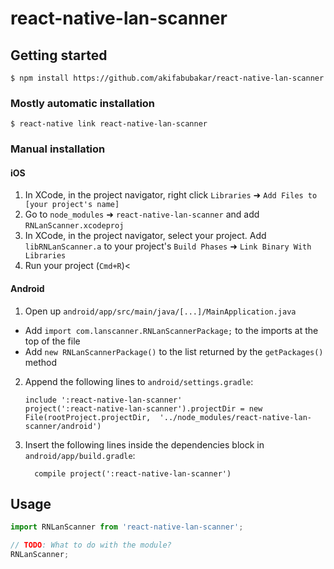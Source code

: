 # react-native-lan-scanner

## Getting started

`$ npm install https://github.com/akifabubakar/react-native-lan-scanner`

### Mostly automatic installation

`$ react-native link react-native-lan-scanner`

### Manual installation


#### iOS

1. In XCode, in the project navigator, right click `Libraries` ➜ `Add Files to [your project's name]`
2. Go to `node_modules` ➜ `react-native-lan-scanner` and add `RNLanScanner.xcodeproj`
3. In XCode, in the project navigator, select your project. Add `libRNLanScanner.a` to your project's `Build Phases` ➜ `Link Binary With Libraries`
4. Run your project (`Cmd+R`)<

#### Android

1. Open up `android/app/src/main/java/[...]/MainApplication.java`
  - Add `import com.lanscanner.RNLanScannerPackage;` to the imports at the top of the file
  - Add `new RNLanScannerPackage()` to the list returned by the `getPackages()` method
2. Append the following lines to `android/settings.gradle`:
  	```
  	include ':react-native-lan-scanner'
  	project(':react-native-lan-scanner').projectDir = new File(rootProject.projectDir, 	'../node_modules/react-native-lan-scanner/android')
  	```
3. Insert the following lines inside the dependencies block in `android/app/build.gradle`:
  	```
      compile project(':react-native-lan-scanner')
  	```


## Usage
```javascript
import RNLanScanner from 'react-native-lan-scanner';

// TODO: What to do with the module?
RNLanScanner;
```
